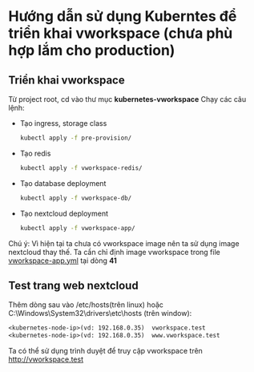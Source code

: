 # Hướng dẫn sử dụng Kuberntes để triển khai vworkspace (chưa phù hợp lắm cho production)

## Triển khai vworkspace
Từ project root, cd vào thư mục **kubernetes-vworkspace** Chạy các câu lệnh:
- Tạo ingress, storage class
  ```sh
  kubectl apply -f pre-provision/
  ```
- Tạo redis
  ```sh
  kubectl apply -f vworkspace-redis/
  ```
- Tạo database deployment
  ```sh
  kubectl apply -f vworkspace-db/
  ```
- Tạo nextcloud deployment
  ```sh
  kubectl apply -f vworkspace-app/
  ```

Chú ý: Vì hiện tại ta chưa có vworkspace image nên ta sử dụng image nextcloud thay thế. Ta cần chỉ định image vworkspace trong file [vworkspace-app.yml](./vworkspace-app/vworkspace-app.yml) tại dòng **41**


## Test trang web nextcloud
Thêm dòng sau vào /etc/hosts(trên linux) hoặc C:\Windows\System32\drivers\​etc\hosts (trên window): 
```txt
<kubernetes-node-ip>(vd: 192.168.0.35)  vworkspace.test
<kubernetes-node-ip>(vd: 192.168.0.35)  www.vworkspace.test
```

Ta có thể sử dụng trình duyệt để truy cập vworkspace trên http://vworkspace.test
